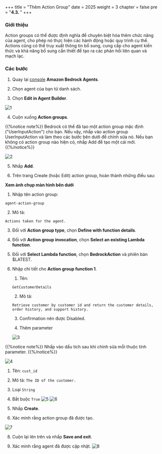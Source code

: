 +++
title = "Thêm Action Group"
date = 2025
weight = 3
chapter = false
pre = "<b>4.3. </b>"
+++

### Giới thiệu

Action groups có thể được định nghĩa để chuyên biệt hóa thêm chức năng của agent, cho phép nó thực hiện các hành động hoặc quy trình cụ thể. Actions cũng có thể truy xuất thông tin bổ sung, cung cấp cho agent kiến thức và khả năng bổ sung cần thiết để tạo ra các phản hồi liên quan và mạch lạc.

### Các bước

1. Quay lại [console](https://us-west-2.console.aws.amazon.com/bedrock/home?region=us-west-2#/agents) **Amazon Bedrock Agents**.

2. Chọn agent của bạn từ danh sách.

3. Chọn **Edit in Agent Builder**.

![1](../../../images/4/4.3/1.png)

4. Cuộn xuống **Action groups**.

{{%notice note%}}
Bedrock có thể đã tạo một action group mặc định ("UserInputAction") cho bạn. Nếu vậy, nhấp vào action group UserInputAction và làm theo các bước bên dưới để chỉnh sửa nó. Nếu bạn không có action group nào hiện có, nhấp Add để tạo một cái mới.
{{%/notice%}}

![2](../../../images/4/4.3/2.png)

5. Nhấp **Add**.

6. Trên trang Create (hoặc Edit) action group, hoàn thành những điều sau:

**Xem ảnh chụp màn hình bên dưới**

1. Nhập tên action group:

`agent-action-group`

2. Mô tả:

`Actions taken for the agent.`

3. Đối với **Action group type**, chọn **Define with function details**.

4. Đối với **Action group invocation**, chọn **Select an existing Lambda function**.

5. Đối với **Select Lambda function**, chọn **BedrockAction** và phiên bản $LATEST.

6. Nhập chi tiết cho **Action group function 1**.

   1. Tên:

   `GetCustomerDetails`

   2. Mô tả:

   `Retrieve customer by customer id and return the customer details, order history, and support history.`

   3. Confirmation nên được Disabled.

   4. Thêm parameter

   ![3](../../../images/4/4.3/3.png)

{{%notice note%}}
Nhấp vào dấu tích sau khi chỉnh sửa mỗi thuộc tính parameter.
{{%/notice%}}

![4](../../../images/4/4.3/4.png)

1. Tên:
   `cust_id`
2. Mô tả:
   `The ID of the customer.`
3. Loại
   `String`
4. Bắt buộc
   `True`
   ![5](../../../images/4/4.3/5.png)
   ![6](../../../images/4/4.3/6.png)
5. Nhấp **Create**.

6. Xác minh rằng action group đã được tạo.

![7](../../../images/4/4.3/7.png)

8. Cuộn lại lên trên và nhấp **Save and exit**.

9. Xác minh rằng agent đã được cập nhật.
   ![8](../../../images/4/4.3/8.png)
